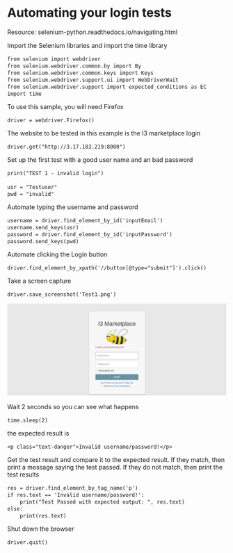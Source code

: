 
# Automating your login tests

Resource:  selenium-python.readthedocs.io/navigating.html

Import the Selenium libraries and import the time library 
```
from selenium import webdriver
from selenium.webdriver.common.by import By
from selenium.webdriver.common.keys import Keys
from selenium.webdriver.support.ui import WebDriverWait
from selenium.webdriver.support import expected_conditions as EC
import time
```
To use this sample, you will need Firefox
```
driver = webdriver.Firefox()
```
The website to be tested in this example is the I3 marketplace login
```
driver.get("http://3.17.183.219:8000")
```
Set up the first test with a good user name and an bad password
```
print("TEST 1 - invalid login")

usr = "Testuser"
pwd = "invalid"
```
Automate typing the username and password
```
username = driver.find_element_by_id('inputEmail')
username.send_keys(usr)
password = driver.find_element_by_id('inputPassword')
password.send_keys(pwd)
```
Automate clicking the Login button
```
driver.find_element_by_xpath('//button[@type="submit"]').click()
```
Take a screen capture

```
driver.save_screenshot('Test1.png')
```
![](images/test1.png)

Wait 2 seconds so you can see what happens
```
time.sleep(2)
```
the expected result is

```
<p class="text-danger">Invalid username/password!</p>
```
Get the test result and compare it to the expected result.  If they match, then print a message saying the test passed.  If they do not match, then print the test results

```
res = driver.find_element_by_tag_name('p')
if res.text == 'Invalid username/password!':
	print("Test Passed with expected output: ", res.text)
else:
    print(res.text)
```
Shut down the browser
```
driver.quit()
```
